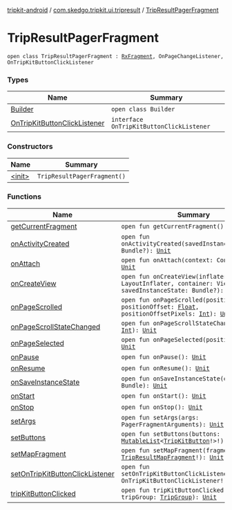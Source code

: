 [tripkit-android](../../index.md) / [com.skedgo.tripkit.ui.tripresult](../index.md) / [TripResultPagerFragment](./index.md)

# TripResultPagerFragment

`open class TripResultPagerFragment : `[`RxFragment`](../../com.skedgo.tripkit.ui.core.rxlifecyclecomponents/-rx-fragment/index.md)`, OnPageChangeListener, OnTripKitButtonClickListener`

### Types

| Name | Summary |
|---|---|
| [Builder](-builder/index.md) | `open class Builder` |
| [OnTripKitButtonClickListener](-on-trip-kit-button-click-listener/index.md) | `interface OnTripKitButtonClickListener` |

### Constructors

| Name | Summary |
|---|---|
| [&lt;init&gt;](-init-.md) | `TripResultPagerFragment()` |

### Functions

| Name | Summary |
|---|---|
| [getCurrentFragment](get-current-fragment.md) | `open fun getCurrentFragment(): Fragment!` |
| [onActivityCreated](on-activity-created.md) | `open fun onActivityCreated(savedInstanceState: Bundle?): `[`Unit`](https://kotlinlang.org/api/latest/jvm/stdlib/kotlin/-unit/index.html) |
| [onAttach](on-attach.md) | `open fun onAttach(context: Context): `[`Unit`](https://kotlinlang.org/api/latest/jvm/stdlib/kotlin/-unit/index.html) |
| [onCreateView](on-create-view.md) | `open fun onCreateView(inflater: LayoutInflater, container: ViewGroup?, savedInstanceState: Bundle?): View?` |
| [onPageScrolled](on-page-scrolled.md) | `open fun onPageScrolled(position: `[`Int`](https://kotlinlang.org/api/latest/jvm/stdlib/kotlin/-int/index.html)`, positionOffset: `[`Float`](https://kotlinlang.org/api/latest/jvm/stdlib/kotlin/-float/index.html)`, positionOffsetPixels: `[`Int`](https://kotlinlang.org/api/latest/jvm/stdlib/kotlin/-int/index.html)`): `[`Unit`](https://kotlinlang.org/api/latest/jvm/stdlib/kotlin/-unit/index.html) |
| [onPageScrollStateChanged](on-page-scroll-state-changed.md) | `open fun onPageScrollStateChanged(state: `[`Int`](https://kotlinlang.org/api/latest/jvm/stdlib/kotlin/-int/index.html)`): `[`Unit`](https://kotlinlang.org/api/latest/jvm/stdlib/kotlin/-unit/index.html) |
| [onPageSelected](on-page-selected.md) | `open fun onPageSelected(position: `[`Int`](https://kotlinlang.org/api/latest/jvm/stdlib/kotlin/-int/index.html)`): `[`Unit`](https://kotlinlang.org/api/latest/jvm/stdlib/kotlin/-unit/index.html) |
| [onPause](on-pause.md) | `open fun onPause(): `[`Unit`](https://kotlinlang.org/api/latest/jvm/stdlib/kotlin/-unit/index.html) |
| [onResume](on-resume.md) | `open fun onResume(): `[`Unit`](https://kotlinlang.org/api/latest/jvm/stdlib/kotlin/-unit/index.html) |
| [onSaveInstanceState](on-save-instance-state.md) | `open fun onSaveInstanceState(outState: Bundle): `[`Unit`](https://kotlinlang.org/api/latest/jvm/stdlib/kotlin/-unit/index.html) |
| [onStart](on-start.md) | `open fun onStart(): `[`Unit`](https://kotlinlang.org/api/latest/jvm/stdlib/kotlin/-unit/index.html) |
| [onStop](on-stop.md) | `open fun onStop(): `[`Unit`](https://kotlinlang.org/api/latest/jvm/stdlib/kotlin/-unit/index.html) |
| [setArgs](set-args.md) | `open fun setArgs(args: PagerFragmentArguments): `[`Unit`](https://kotlinlang.org/api/latest/jvm/stdlib/kotlin/-unit/index.html) |
| [setButtons](set-buttons.md) | `open fun setButtons(buttons: `[`MutableList`](https://kotlinlang.org/api/latest/jvm/stdlib/kotlin.collections/-mutable-list/index.html)`<`[`TripKitButton`](../../com.skedgo.tripkit.ui.model/-trip-kit-button/index.md)`!>!): `[`Unit`](https://kotlinlang.org/api/latest/jvm/stdlib/kotlin/-unit/index.html) |
| [setMapFragment](set-map-fragment.md) | `open fun setMapFragment(fragment: `[`TripResultMapFragment`](../-trip-result-map-fragment/index.md)`!): `[`Unit`](https://kotlinlang.org/api/latest/jvm/stdlib/kotlin/-unit/index.html) |
| [setOnTripKitButtonClickListener](set-on-trip-kit-button-click-listener.md) | `open fun setOnTripKitButtonClickListener(listener: OnTripKitButtonClickListener!): `[`Unit`](https://kotlinlang.org/api/latest/jvm/stdlib/kotlin/-unit/index.html) |
| [tripKitButtonClicked](trip-kit-button-clicked.md) | `open fun tripKitButtonClicked(id: `[`String`](https://kotlinlang.org/api/latest/jvm/stdlib/kotlin/-string/index.html)`, tripGroup: `[`TripGroup`](../../com.skedgo.tripkit.routing/-trip-group/index.md)`): `[`Unit`](https://kotlinlang.org/api/latest/jvm/stdlib/kotlin/-unit/index.html) |

